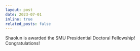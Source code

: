 ```yaml
---
layout: post
date: 2023-07-01
inline: true
related_posts: false
---
```


Shaolun is awarded the SMU Presidential Doctoral Fellowship! Congratulations!